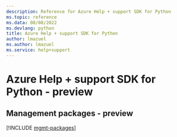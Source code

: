 ```yaml
---
description: Reference for Azure Help + support SDK for Python
ms.topic: reference
ms.data: 08/08/2022
ms.devlang: python
title: Azure Help + support SDK for Python
author: lmazuel
ms.author: lmazuel
ms.service: help+support
---
```

# Azure Help + support SDK for Python - preview

## Management packages - preview
[!INCLUDE [mgmt-packages](help-+-support-mgmt-index.md)]